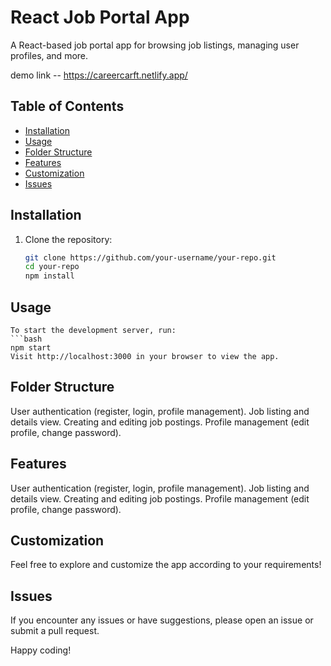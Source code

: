 # React Job Portal App

A React-based job portal app for browsing job listings, managing user profiles, and more.

demo link -- https://careercarft.netlify.app/

## Table of Contents

- [Installation](#installation)
- [Usage](#usage)
- [Folder Structure](#folder-structure)
- [Features](#features)
- [Customization](#customization)
- [Issues](#issues)

## Installation

1. Clone the repository:

   ```bash
   git clone https://github.com/your-username/your-repo.git
   cd your-repo
   npm install


## Usage
    To start the development server, run:
    ```bash
    npm start
    Visit http://localhost:3000 in your browser to view the app.

## Folder Structure
User authentication (register, login, profile management).
Job listing and details view.
Creating and editing job postings.
Profile management (edit profile, change password).

## Features
User authentication (register, login, profile management).
Job listing and details view.
Creating and editing job postings.
Profile management (edit profile, change password).

## Customization    
Feel free to explore and customize the app according to your requirements!

## Issues
If you encounter any issues or have suggestions, please open an issue or submit a pull request.

Happy coding!